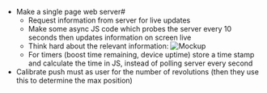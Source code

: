 - Make a single page web server#
 	- Request information from server for live updates
	- Make some async JS code which probes the server every 10 seconds then updates information on screen live
	- Think hard about the relevant information: ![Mockup](sketch.png)
	- For timers (boost time remaining, device uptime) store a time stamp and calculate the time in JS, instead of polling server every second
- Calibrate push must as user for the number of revolutions (then they use this to determine the max position)